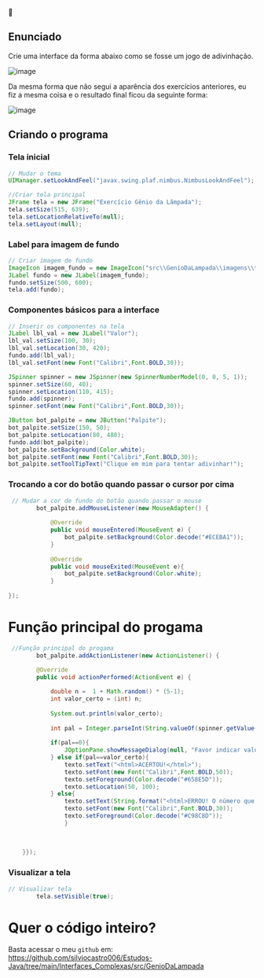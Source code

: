 <aside>
📝

## Enunciado

Crie uma interface da forma abaixo como se fosse um jogo de adivinhação.

</aside>

![image](https://github.com/user-attachments/assets/61685571-176e-4f17-8053-ef40dfbe5a54)

Da mesma forma que não segui a aparência dos exercícios anteriores, eu fiz a mesma coisa e o resultado final ficou da seguinte forma:

![image](https://github.com/user-attachments/assets/17f5db71-4d36-4878-9cf3-9bac6af7ba6f)

## Criando o programa

### Tela inicial

```java
// Mudar o tema
UIManager.setLookAndFeel("javax.swing.plaf.nimbus.NimbusLookAndFeel");

//Criar tela principal
JFrame tela = new JFrame("Exercício Gênio da Lâmpada");
tela.setSize(515, 639);
tela.setLocationRelativeTo(null);
tela.setLayout(null);
```

### Label para imagem de fundo

```java
// Criar imagem de fundo
ImageIcon imagem_fundo = new ImageIcon("src\\GenioDaLampada\\imagens\\tela_genio.png");
JLabel fundo = new JLabel(imagem_fundo);
fundo.setSize(500, 600);
tela.add(fundo);
```

### Componentes básicos para a interface

```java
// Inserir os componentes na tela
JLabel lbl_val = new JLabel("Valor");
lbl_val.setSize(100, 30);
lbl_val.setLocation(30, 420);
fundo.add(lbl_val);
lbl_val.setFont(new Font("Calibri",Font.BOLD,30));

JSpinner spinner = new JSpinner(new SpinnerNumberModel(0, 0, 5, 1));
spinner.setSize(60, 40);
spinner.setLocation(110, 415);
fundo.add(spinner);
spinner.setFont(new Font("Calibri",Font.BOLD,30));

JButton bot_palpite = new JButton("Palpite");
bot_palpite.setSize(150, 50);
bot_palpite.setLocation(80, 480);
fundo.add(bot_palpite);
bot_palpite.setBackground(Color.white);
bot_palpite.setFont(new Font("Calibri",Font.BOLD,30));
bot_palpite.setToolTipText("Clique em mim para tentar adivinhar!");
```

### Trocando a cor do botão quando passar o cursor por cima

```java
 // Mudar a cor de fundo do botão quando passar o mouse
        bot_palpite.addMouseListener(new MouseAdapter() {
            
            @Override
            public void mouseEntered(MouseEvent e) {
                bot_palpite.setBackground(Color.decode("#ECEBA1"));
            }
            
            @Override
            public void mouseExited(MouseEvent e){
                bot_palpite.setBackground(Color.white);
            }
            
});
```

# Função principal do progama

```java
 //Função principal do progama
        bot_palpite.addActionListener(new ActionListener() {
            
        @Override
        public void actionPerformed(ActionEvent e) {

            double n =  1 + Math.random() * (5-1);
            int valor_certo = (int) n;
            
            System.out.println(valor_certo);
            
            int pal = Integer.parseInt(String.valueOf(spinner.getValue()));
            
            if(pal==0){
                JOptionPane.showMessageDialog(null, "Favor indicar valor de 1 a 5", "ERRO", JOptionPane.ERROR_MESSAGE);
            } else if(pal==valor_certo){
                texto.setText("<html>ACERTOU!</html>");
                texto.setFont(new Font("Calibri",Font.BOLD,50));
                texto.setForeground(Color.decode("#658E5D"));
                texto.setLocation(50, 100);
            } else{
                texto.setText(String.format("<html>ERROU! O número que pensei foi %d</html>", valor_certo));
                texto.setFont(new Font("Calibri",Font.BOLD,30));
                texto.setForeground(Color.decode("#C98C8D"));
                }
                
               
                
    }});
```

### Visualizar a tela

```java
// Visualizar tela
        tela.setVisible(true);
```

# Quer o código inteiro?

Basta acessar o meu `github` em:  https://github.com/silviocastro006/Estudos-Java/tree/main/Interfaces_Complexas/src/GenioDaLampada

